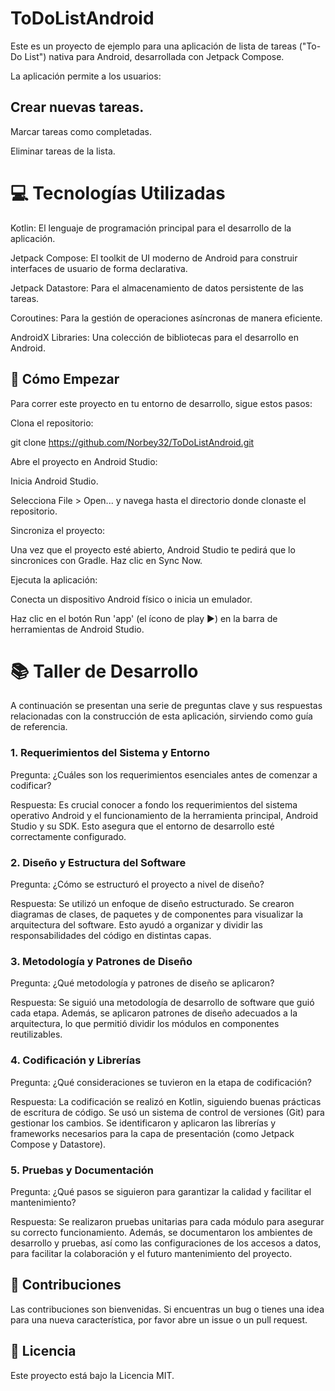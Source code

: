 # ToDoListAndroid

 
Este es un proyecto de ejemplo para una aplicación de lista de tareas ("To-Do List") nativa para Android, desarrollada con Jetpack Compose.

La aplicación permite a los usuarios:

## Crear nuevas tareas.

Marcar tareas como completadas.

Eliminar tareas de la lista.

# 💻 Tecnologías Utilizadas
Kotlin: El lenguaje de programación principal para el desarrollo de la aplicación.

Jetpack Compose: El toolkit de UI moderno de Android para construir interfaces de usuario de forma declarativa.

Jetpack Datastore: Para el almacenamiento de datos persistente de las tareas.

Coroutines: Para la gestión de operaciones asíncronas de manera eficiente.

AndroidX Libraries: Una colección de bibliotecas para el desarrollo en Android.

## 🚀 Cómo Empezar
Para correr este proyecto en tu entorno de desarrollo, sigue estos pasos:

Clona el repositorio:

git clone https://github.com/Norbey32/ToDoListAndroid.git

Abre el proyecto en Android Studio:

Inicia Android Studio.

Selecciona File > Open... y navega hasta el directorio donde clonaste el repositorio.

Sincroniza el proyecto:

Una vez que el proyecto esté abierto, Android Studio te pedirá que lo sincronices con Gradle. Haz clic en Sync Now.

Ejecuta la aplicación:

Conecta un dispositivo Android físico o inicia un emulador.

Haz clic en el botón Run 'app' (el ícono de play ▶️) en la barra de herramientas de Android Studio.

# 📚 Taller de Desarrollo
A continuación se presentan una serie de preguntas clave y sus respuestas relacionadas con la construcción de esta aplicación, sirviendo como guía de referencia.

### 1. Requerimientos del Sistema y Entorno

Pregunta: ¿Cuáles son los requerimientos esenciales antes de comenzar a codificar?

Respuesta: Es crucial conocer a fondo los requerimientos del sistema operativo Android y el funcionamiento de la herramienta principal, Android Studio y su SDK. Esto asegura que el entorno de desarrollo esté correctamente configurado.

### 2. Diseño y Estructura del Software

Pregunta: ¿Cómo se estructuró el proyecto a nivel de diseño?

Respuesta: Se utilizó un enfoque de diseño estructurado. Se crearon diagramas de clases, de paquetes y de componentes para visualizar la arquitectura del software. Esto ayudó a organizar y dividir las responsabilidades del código en distintas capas.

### 3. Metodología y Patrones de Diseño

Pregunta: ¿Qué metodología y patrones de diseño se aplicaron?

Respuesta: Se siguió una metodología de desarrollo de software que guió cada etapa. Además, se aplicaron patrones de diseño adecuados a la arquitectura, lo que permitió dividir los módulos en componentes reutilizables.

### 4. Codificación y Librerías

Pregunta: ¿Qué consideraciones se tuvieron en la etapa de codificación?

Respuesta: La codificación se realizó en Kotlin, siguiendo buenas prácticas de escritura de código. Se usó un sistema de control de versiones (Git) para gestionar los cambios. Se identificaron y aplicaron las librerías y frameworks necesarios para la capa de presentación (como Jetpack Compose y Datastore).

### 5. Pruebas y Documentación

Pregunta: ¿Qué pasos se siguieron para garantizar la calidad y facilitar el mantenimiento?

Respuesta: Se realizaron pruebas unitarias para cada módulo para asegurar su correcto funcionamiento. Además, se documentaron los ambientes de desarrollo y pruebas, así como las configuraciones de los accesos a datos, para facilitar la colaboración y el futuro mantenimiento del proyecto.

## 🤝 Contribuciones
Las contribuciones son bienvenidas. Si encuentras un bug o tienes una idea para una nueva característica, por favor abre un issue o un pull request.

## 📝 Licencia
Este proyecto está bajo la Licencia MIT.
